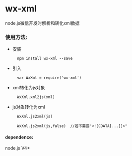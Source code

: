 # wx-xml
node.js微信开发时解析和转化xml数据

### 使用方法:

* 安装

        npm install wx-xml --save
        
* 引入
       
        var WxXml = require('wx-xml')
       
* xml转化为js对象

        WxXml.xml2js(xml)
       
* js对象转化为xml

        WxXml.js2xml(js)
        
        WxXml.js2xml(js,false)  //若不需要"<![CDATA[...]]>"
       
#### dependence:

node.js V4+